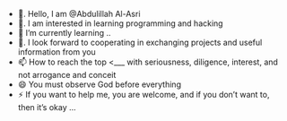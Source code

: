 - 👋. Hello, I am @Abdulillah Al-Asri
- 👀. I am interested in learning programming and hacking
- 🌱 I’m currently learning ..
- 💞️. I look forward to cooperating in exchanging projects and useful information from you
- 📫 How to reach the top <___ with seriousness, diligence, interest, and not arrogance and conceit
- 😄 You must observe God before everything
- ⚡ If you want to help me, you are welcome, and if you don’t want to, then it’s okay ...

<!---
gtr455/gtr455 is a ✨ special ✨ repository because its `README.md` (this file) appears on your GitHub profile.
You can click the Preview link to take a look at your changes.
--->

